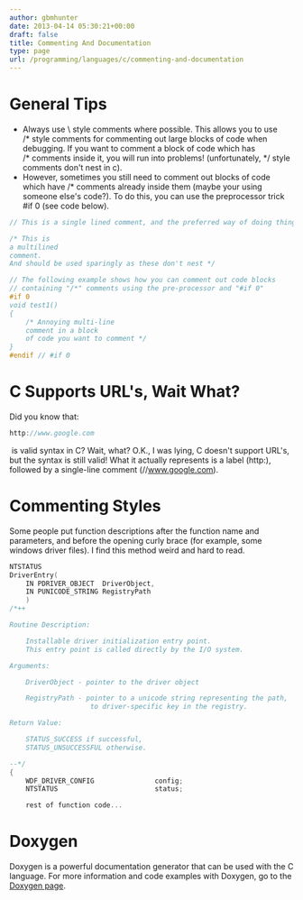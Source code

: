 ```yaml
---
author: gbmhunter
date: 2013-04-14 05:30:21+00:00
draft: false
title: Commenting And Documentation
type: page
url: /programming/languages/c/commenting-and-documentation
---
```


# General Tips

* Always use \\ style comments where possible. This allows you to use /* style comments for commenting out large blocks of code when debugging. If you want to comment a block of code which has /* comments inside it, you will run into problems! (unfortunately, */ style comments don't nest in c).
* However, sometimes you still need to comment out blocks of code which have /* comments already inside them (maybe your using someone else's code?). To do this, you can use the preprocessor trick #if 0 (see code below).

```c    
// This is a single lined comment, and the preferred way of doing things

/* This is
a multilined
comment.
And should be used sparingly as these don't nest */

// The following example shows how you can comment out code blocks
// containing "/*" comments using the pre-processor and "#if 0"
#if 0
void test1()
{
    /* Annoying multi-line
    comment in a block
    of code you want to comment */
}
#endif // #if 0
```

# C Supports URL's, Wait What?

Did you know that:

```c    
http://www.google.com
```

 is valid syntax in C? Wait, what? O.K., I was lying, C doesn't support URL's, but the syntax is still valid! What it actually represents is a label (http:), followed by a single-line comment (//www.google.com).

# Commenting Styles

Some people put function descriptions after the function name and parameters, and before the opening curly brace (for example, some windows driver files). I find this method weird and hard to read.

```c    
NTSTATUS
DriverEntry(
    IN PDRIVER_OBJECT  DriverObject,
    IN PUNICODE_STRING RegistryPath
    )
/*++

Routine Description:

    Installable driver initialization entry point.
    This entry point is called directly by the I/O system.

Arguments:

    DriverObject - pointer to the driver object

    RegistryPath - pointer to a unicode string representing the path,
                    to driver-specific key in the registry.

Return Value:

    STATUS_SUCCESS if successful,
    STATUS_UNSUCCESSFUL otherwise.

--*/
{
    WDF_DRIVER_CONFIG               config;
    NTSTATUS                        status;

    rest of function code...
```

# Doxygen

Doxygen is a powerful documentation generator that can be used with the C language. For more information and code examples with Doxygen, go to the [Doxygen page](/programming/general/doxygen).
